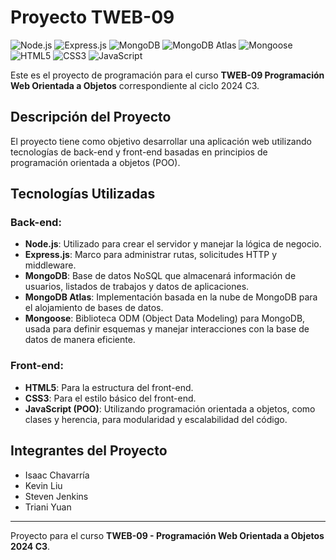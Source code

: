 # Proyecto TWEB-09

<p align="left">
  <img src="https://img.shields.io/badge/Node.js-339933?style=for-the-badge&logo=nodedotjs&logoColor=white" alt="Node.js" />
  <img src="https://img.shields.io/badge/Express.js-000000?style=for-the-badge&logo=express&logoColor=white" alt="Express.js" />
  <img src="https://img.shields.io/badge/MongoDB-47A248?style=for-the-badge&logo=mongodb&logoColor=white" alt="MongoDB" />
  <img src="https://img.shields.io/badge/MongoDB%20Atlas-4DB33D?style=for-the-badge&logo=mongodb&logoColor=white" alt="MongoDB Atlas" />
  <img src="https://img.shields.io/badge/Mongoose-880000?style=for-the-badge&logo=mongoose&logoColor=white" alt="Mongoose" />

  <br>

  <img src="https://img.shields.io/badge/HTML5-E34F26?style=for-the-badge&logo=html5&logoColor=white" alt="HTML5" />
  <img src="https://img.shields.io/badge/CSS3-1572B6?style=for-the-badge&logo=css3&logoColor=white" alt="CSS3" />
  <img src="https://img.shields.io/badge/JavaScript-F7DF1E?style=for-the-badge&logo=javascript&logoColor=black" alt="JavaScript" />
</p>

Este es el proyecto de programación para el curso **TWEB-09 Programación Web Orientada a Objetos** correspondiente al ciclo 2024 C3.

## Descripción del Proyecto

El proyecto tiene como objetivo desarrollar una aplicación web utilizando tecnologías de back-end y front-end basadas en principios de programación orientada a objetos (POO).

## Tecnologías Utilizadas

### Back-end:

- **Node.js**: Utilizado para crear el servidor y manejar la lógica de negocio.
- **Express.js**: Marco para administrar rutas, solicitudes HTTP y middleware.
- **MongoDB**: Base de datos NoSQL que almacenará información de usuarios, listados de trabajos y datos de aplicaciones.
- **MongoDB Atlas**: Implementación basada en la nube de MongoDB para el alojamiento de bases de datos.
- **Mongoose**: Biblioteca ODM (Object Data Modeling) para MongoDB, usada para definir esquemas y manejar interacciones con la base de datos de manera eficiente.

### Front-end:

- **HTML5**: Para la estructura del front-end.
- **CSS3**: Para el estilo básico del front-end.
- **JavaScript (POO)**: Utilizando programación orientada a objetos, como clases y herencia, para modularidad y escalabilidad del código.

## Integrantes del Proyecto

- Isaac Chavarría
- Kevin Liu
- Steven Jenkins
- Triani Yuan

---

Proyecto para el curso **TWEB-09 - Programación Web Orientada a Objetos 2024 C3**.
